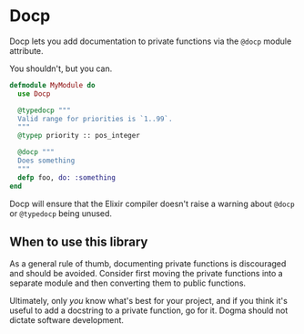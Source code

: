 # Docp

<!-- MDOC !-->

Docp lets you add documentation to private functions via the `@docp` module attribute.

You shouldn't, but you can.

```elixir
defmodule MyModule do
  use Docp

  @typedocp """
  Valid range for priorities is `1..99`.
  """
  @typep priority :: pos_integer

  @docp """
  Does something
  """
  defp foo, do: :something
end
```

Docp will ensure that the Elixir compiler doesn't raise a warning about `@docp` or `@typedocp` being unused.

## When to use this library

As a general rule of thumb, documenting private functions is discouraged and should be avoided. Consider first moving the private functions into a separate module and then converting them to public functions.

Ultimately, only *you* know what's best for your project, and if you think it's useful to add a docstring to a private function, go for it. Dogma should not dictate software development.
